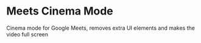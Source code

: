 # Meets Cinema Mode

Cinema mode for Google Meets, removes extra UI elements and makes the video full screen
